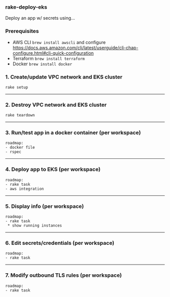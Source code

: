 ### rake-deploy-eks
Deploy an app w/ secrets using...


### Prerequisites 
- AWS CLI `brew install awscli` and configure https://docs.aws.amazon.com/cli/latest/userguide/cli-chap-configure.html#cli-quick-configuration
- Terraform `brew install terraform`
- Docker `brew install docker`

### 1. Create/update VPC network and EKS cluster

```
rake setup
```

---

### 2. Destroy VPC network and EKS cluster

```
rake teardown
```

---

### 3. Run/test app in a docker container (per workspace)

```
roadmap:
- docker file
- rspec
```

---

### 4. Deploy app to EKS (per workspace)

```
roadmap:
- rake task
- aws integration
```

---

### 5. Display info (per workspace)

```
roadmap:
- rake task
 * show running instances
```

---

### 6. Edit secrets/credentials (per workspace)

```
roadmap:
- rake task
```

---

### 7. Modify outbound TLS rules (per workspace)

```
roadmap:
- rake task
```